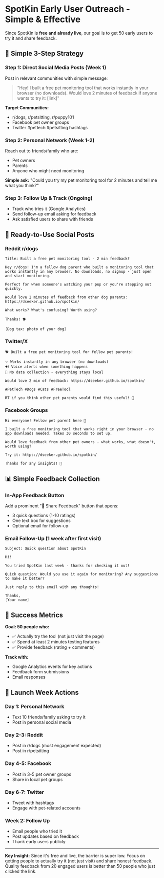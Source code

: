 # SpotKin Early User Outreach - Simple & Effective

Since SpotKin is **free and already live**, our goal is to get 50 early users to try it and share feedback.

## 🎯 Simple 3-Step Strategy

### Step 1: Direct Social Media Posts (Week 1)
Post in relevant communities with simple message:
> "Hey! I built a free pet monitoring tool that works instantly in your browser (no downloads). Would love 2 minutes of feedback if anyone wants to try it: [link]"

**Target Communities:**
- r/dogs, r/petsitting, r/puppy101
- Facebook pet owner groups
- Twitter #pettech #petsitting hashtags

### Step 2: Personal Network (Week 1-2)
Reach out to friends/family who are:
- Pet owners
- Parents
- Anyone who might need monitoring

**Simple ask:** "Could you try my pet monitoring tool for 2 minutes and tell me what you think?"

### Step 3: Follow Up & Track (Ongoing)
- Track who tries it (Google Analytics)
- Send follow-up email asking for feedback
- Ask satisfied users to share with friends

## 📱 Ready-to-Use Social Posts

### Reddit r/dogs
```
Title: Built a free pet monitoring tool - 2 min feedback?

Hey r/dogs! I'm a fellow dog parent who built a monitoring tool that works instantly in any browser. No downloads, no signup - just open and start monitoring.

Perfect for when someone's watching your pup or you're stepping out quickly.

Would love 2 minutes of feedback from other dog parents: https://dseeker.github.io/spotkin/

What works? What's confusing? Worth using?

Thanks! 🐕

[Dog tax: photo of your dog]
```

### Twitter/X
```
🐕 Built a free pet monitoring tool for fellow pet parents!

✨ Works instantly in any browser (no downloads)
🔊 Voice alerts when something happens
🔐 No data collection - everything stays local

Would love 2 min of feedback: https://dseeker.github.io/spotkin/

#PetTech #Dogs #Cats #FreeTool

RT if you think other pet parents would find this useful! 🙏
```

### Facebook Groups
```
Hi everyone! Fellow pet parent here 👋

I built a free monitoring tool that works right in your browser - no app downloads needed. Takes 30 seconds to set up.

Would love feedback from other pet owners - what works, what doesn't, worth using?

Try it: https://dseeker.github.io/spotkin/

Thanks for any insights! 🐾
```

## 📊 Simple Feedback Collection

### In-App Feedback Button
Add a prominent "💬 Share Feedback" button that opens:
- 3 quick questions (1-10 ratings)
- One text box for suggestions
- Optional email for follow-up

### Email Follow-Up (1 week after first visit)
```
Subject: Quick question about SpotKin

Hi!

You tried SpotKin last week - thanks for checking it out!

Quick question: Would you use it again for monitoring? Any suggestions to make it better?

Just reply to this email with any thoughts!

Thanks,
[Your name]
```

## 🎯 Success Metrics

**Goal: 50 people who:**
- ✅ Actually try the tool (not just visit the page)
- ✅ Spend at least 2 minutes testing features
- ✅ Provide feedback (rating + comments)

**Track with:**
- Google Analytics events for key actions
- Feedback form submissions
- Email responses

## 🚀 Launch Week Actions

### Day 1: Personal Network
- Text 10 friends/family asking to try it
- Post in personal social media

### Day 2-3: Reddit
- Post in r/dogs (most engagement expected)
- Post in r/petsitting

### Day 4-5: Facebook
- Post in 3-5 pet owner groups
- Share in local pet groups

### Day 6-7: Twitter
- Tweet with hashtags
- Engage with pet-related accounts

### Week 2: Follow Up
- Email people who tried it
- Post updates based on feedback
- Thank early users publicly

---

**Key Insight:** Since it's free and live, the barrier is super low. Focus on getting people to actually try it (not just visit) and share honest feedback. Quality feedback from 20 engaged users is better than 50 people who just clicked the link.
